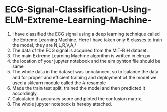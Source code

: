 # ECG-Signal-Classification-Using-ELM-Extreme-Learning-Machine-
1. I have classified the ECG signal using a deep learning technique called the Extreme Learning Machine. Here I have taken only 6 classes to train the model, they are N,L,R,V,A,/
2. The data of the ECG signal is acquired from the MIT-BIH dataset.
3. The main Extreme Learning Machine algorithm is written in elm.py
4. the location of your jupyter notebook and the elm pyhton file should be same
5. The whole data in the dataset was unbalanced, so to balance the data and for proper and efficient training and deployment of the model we used a sklearn module called the # resample
6. Made the train test split, trained the model and then predicted it accordingly.
7. Calculated th accuracy score and ploted the confusion matrix.
8. The whole jupyter notebook is hereby attached.
